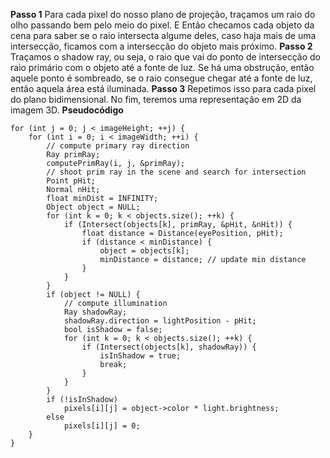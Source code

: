 **Passo 1**
Para cada pixel do nosso plano de projeção, traçamos um raio do olho passando bem pelo meio do pixel. E
Então checamos cada objeto da cena para saber se o raio intersecta algume deles, caso haja mais de uma intersecção, ficamos com a intersecção do objeto mais próximo.
**Passo 2**
Traçamos o shadow ray, ou seja, o raio que vai do ponto de intersecção do raio primário com o objeto até a fonte de luz. Se há uma obstrução, então aquele ponto é sombreado, se o raio consegue chegar até a fonte de luz, então aquela área está iluminada.
**Passo 3**
Repetimos isso para cada pixel do plano bidimensional.
No fim, teremos uma representação em 2D da imagem 3D.
**Pseudocódigo**
```
for (int j = 0; j < imageHeight; ++j) { 
    for (int i = 0; i < imageWidth; ++i) { 
        // compute primary ray direction
        Ray primRay; 
        computePrimRay(i, j, &primRay); 
        // shoot prim ray in the scene and search for intersection
        Point pHit; 
        Normal nHit; 
        float minDist = INFINITY; 
        Object object = NULL; 
        for (int k = 0; k < objects.size(); ++k) { 
            if (Intersect(objects[k], primRay, &pHit, &nHit)) { 
                float distance = Distance(eyePosition, pHit); 
                if (distance < minDistance) { 
                    object = objects[k]; 
                    minDistance = distance; // update min distance 
                } 
            } 
        } 
        if (object != NULL) { 
            // compute illumination
            Ray shadowRay; 
            shadowRay.direction = lightPosition - pHit; 
            bool isShadow = false; 
            for (int k = 0; k < objects.size(); ++k) { 
                if (Intersect(objects[k], shadowRay)) { 
                    isInShadow = true; 
                    break; 
                } 
            } 
        } 
        if (!isInShadow) 
            pixels[i][j] = object->color * light.brightness; 
        else 
            pixels[i][j] = 0; 
    } 
} 
```
